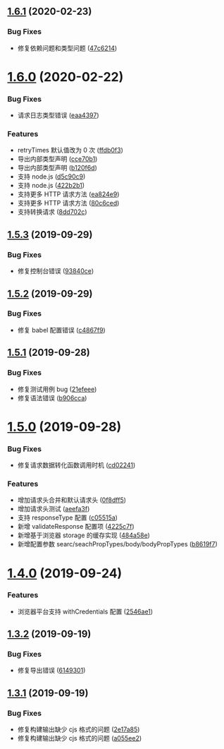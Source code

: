 ## [1.6.1](https://github.com/whinc/api-sharp/compare/v1.6.0...v1.6.1) (2020-02-23)

### Bug Fixes

- 修复依赖问题和类型问题 ([47c6214](https://github.com/whinc/api-sharp/commit/47c6214))

# [1.6.0](https://github.com/whinc/api-sharp/compare/v1.5.3...v1.6.0) (2020-02-22)

### Bug Fixes

- 请求日志类型错误 ([eaa4397](https://github.com/whinc/api-sharp/commit/eaa4397))

### Features

- retryTimes 默认值改为 0 次 ([ffdb0f3](https://github.com/whinc/api-sharp/commit/ffdb0f3))
- 导出内部类型声明 ([cce70b1](https://github.com/whinc/api-sharp/commit/cce70b1))
- 导出内部类型声明 ([b120f6d](https://github.com/whinc/api-sharp/commit/b120f6d))
- 支持 node.js ([d5c90c9](https://github.com/whinc/api-sharp/commit/d5c90c9))
- 支持 node.js ([422b2b1](https://github.com/whinc/api-sharp/commit/422b2b1))
- 支持更多 HTTP 请求方法 ([ea824e9](https://github.com/whinc/api-sharp/commit/ea824e9))
- 支持更多 HTTP 请求方法 ([80c6ced](https://github.com/whinc/api-sharp/commit/80c6ced))
- 支持转换请求 ([8dd702c](https://github.com/whinc/api-sharp/commit/8dd702c))

## [1.5.3](https://github.com/whinc/api-sharp/compare/v1.5.2...v1.5.3) (2019-09-29)

### Bug Fixes

- 修复控制台错误 ([93840ce](https://github.com/whinc/api-sharp/commit/93840ce))

## [1.5.2](https://github.com/whinc/api-sharp/compare/v1.5.1...v1.5.2) (2019-09-29)

### Bug Fixes

- 修复 babel 配置错误 ([c4867f9](https://github.com/whinc/api-sharp/commit/c4867f9))

## [1.5.1](https://github.com/whinc/api-sharp/compare/v1.5.0...v1.5.1) (2019-09-28)

### Bug Fixes

- 修复测试用例 bug ([21efeee](https://github.com/whinc/api-sharp/commit/21efeee))
- 修复语法错误 ([b906cca](https://github.com/whinc/api-sharp/commit/b906cca))

# [1.5.0](https://github.com/whinc/api-sharp/compare/v1.4.0...v1.5.0) (2019-09-28)

### Bug Fixes

- 修复请求数据转化函数调用时机 ([cd02241](https://github.com/whinc/api-sharp/commit/cd02241))

### Features

- 增加请求头合并和默认请求头 ([0f8dff5](https://github.com/whinc/api-sharp/commit/0f8dff5))
- 增加请求头测试 ([aeefa3f](https://github.com/whinc/api-sharp/commit/aeefa3f))
- 支持 responseType 配置 ([c05515a](https://github.com/whinc/api-sharp/commit/c05515a))
- 新增 validateResponse 配置项 ([4225c7f](https://github.com/whinc/api-sharp/commit/4225c7f))
- 新增基于浏览器 storage 的缓存实现 ([484a58e](https://github.com/whinc/api-sharp/commit/484a58e))
- 新增配置参数 searc/seachPropTypes/body/bodyPropTypes ([b8619f7](https://github.com/whinc/api-sharp/commit/b8619f7))

# [1.4.0](https://github.com/whinc/api-sharp/compare/v1.3.2...v1.4.0) (2019-09-24)

### Features

- 浏览器平台支持 withCredentials 配置 ([2546ae1](https://github.com/whinc/api-sharp/commit/2546ae1))

## [1.3.2](https://github.com/whinc/api-sharp/compare/v1.3.1...v1.3.2) (2019-09-19)

### Bug Fixes

- 修复导出错误 ([6149301](https://github.com/whinc/api-sharp/commit/6149301))

## [1.3.1](https://github.com/whinc/api-sharp/compare/v1.3.0...v1.3.1) (2019-09-19)

### Bug Fixes

- 修复构建输出缺少 cjs 格式的问题 ([2e17a85](https://github.com/whinc/api-sharp/commit/2e17a85))
- 修复构建输出缺少 cjs 格式的问题 ([a055ee2](https://github.com/whinc/api-sharp/commit/a055ee2))
